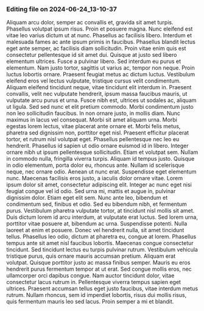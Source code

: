 

### Editing file on 2024-06-24_13-10-37

Aliquam arcu dolor, semper ac convallis et, gravida sit amet turpis. Phasellus volutpat ipsum risus. Proin et posuere magna. Nunc eleifend est vitae leo varius dictum ut at nunc. Phasellus ac facilisis libero. Interdum et malesuada fames ac ante ipsum primis in faucibus. Phasellus blandit lectus eget ante semper, ac facilisis diam sollicitudin. Proin vitae enim quis est consectetur pellentesque id sit amet dui. Quisque at justo sed libero elementum ultrices. Fusce a pulvinar libero. Sed interdum eu purus et elementum. Nam justo tortor, sagittis ut varius ac, tempor non neque. Proin luctus lobortis ornare. Praesent feugiat metus ac dictum luctus. Vestibulum eleifend eros vel lectus vulputate, tristique cursus velit condimentum.
Aliquam eleifend tincidunt neque, vitae tincidunt elit interdum in. Praesent convallis, velit nec vulputate hendrerit, ipsum massa faucibus mauris, ut vulputate arcu purus et urna. Fusce nibh est, ultrices ut sodales ac, aliquam ut ligula. Sed sed nunc et elit pretium commodo. Morbi condimentum justo non leo sollicitudin faucibus. In non ornare justo, in mollis diam. Nunc maximus in lacus vel consequat. Morbi sit amet aliquam urna. Morbi egestas lorem lectus, vitae placerat ante ornare et. Morbi felis metus, pharetra sed dignissim non, porttitor eget nisl. Praesent efficitur placerat tortor, et rutrum nisl volutpat eget. Phasellus pellentesque nec leo eu hendrerit.
Phasellus id sapien ut odio ornare euismod id in libero. Integer ornare nibh ut ipsum pellentesque sollicitudin. Etiam et volutpat sem. Nullam in commodo nulla, fringilla viverra turpis. Aliquam id tempus justo. Quisque in odio elementum, porta dolor eu, rhoncus ante. Nullam id scelerisque neque, nec ornare odio. Aenean ut nunc erat. Suspendisse eget elementum nunc. Maecenas facilisis eros justo, a iaculis dolor ornare vitae. Lorem ipsum dolor sit amet, consectetur adipiscing elit. Integer ac nunc eget nisi feugiat congue vel id odio. Sed urna mi, mattis et augue in, pulvinar dignissim dolor. Etiam eget elit sem. Nunc ante leo, bibendum et condimentum sed, finibus et odio.
Sed eu bibendum nibh, et fermentum purus. Vestibulum pharetra vulputate tortor, at tincidunt nisl mollis sit amet. Duis dictum lorem id arcu interdum, at vulputate erat luctus. Sed lorem urna, porttitor vitae posuere at, bibendum ac urna. Suspendisse potenti. Nulla laoreet at enim et posuere. Donec vel hendrerit nulla, sit amet tincidunt tellus. Phasellus leo odio, dictum at pharetra eu, congue at lorem. Phasellus tempus ante sit amet nisl faucibus lobortis. Maecenas congue consectetur tincidunt. Sed tincidunt lectus eu turpis pulvinar rutrum.
Vestibulum vehicula tristique purus, quis ornare mauris accumsan pretium. Aliquam erat volutpat. Quisque porttitor justo ac massa finibus semper. Mauris eu eros hendrerit purus fermentum tempor at ut erat. Sed congue mollis eros, nec ullamcorper orci dapibus congue. Nam auctor tincidunt dolor, vitae consectetur lacus rutrum in. Pellentesque viverra tempus sapien eget ultrices. Praesent accumsan tellus eget justo faucibus, vitae interdum metus rutrum. Nullam rhoncus, sem id imperdiet lobortis, risus dui mollis risus, quis fermentum mauris leo sed lacus. Proin semper a mi et blandit.


